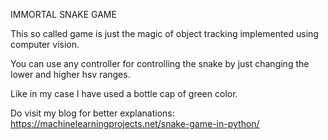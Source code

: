 IMMORTAL SNAKE GAME

This so called game is just the magic of object tracking implemented using computer vision.  

You can use any controller for controlling the snake by just changing the lower and higher hsv ranges.  

Like in my case I have used a bottle cap of green color.    

Do visit my blog for better explanations: https://machinelearningprojects.net/snake-game-in-python/
